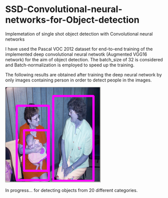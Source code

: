 # SSD-Convolutional-neural-networks-for-Object-detection

Implemetation of single shot object detection with Convolutional neural networks

I have used the Pascal VOC 2012 dataset for end-to-end training of the implemented deep convolutional neural netwotk (Augmented VGG16 network) for the aim of object detection. The batch_size of 32 is considered and Batch-normalization is employed to speed up the training.  

The following results are obtained after training the deep neural network by only images containing person in order to detect people in the images.

![My image](https://github.com/yasertaheri/SSD-Convolutional-neural-networks-for-Object-detection/blob/master/1.png)




In progress... for detecting objects from 20 different categories.


